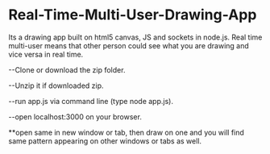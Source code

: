 # Real-Time-Multi-User-Drawing-App
Its a drawing app built on html5 canvas, JS and sockets in node.js. Real time multi-user means that other person could see what you are drawing and vice versa in real time.


--Clone or download the zip folder.

--Unzip it if downloaded zip.

--run app.js via command line (type node app.js).

--open localhost:3000 on your browser.

**open same in new window or tab, then draw on one and you will find same pattern appearing on other windows or tabs as well.
